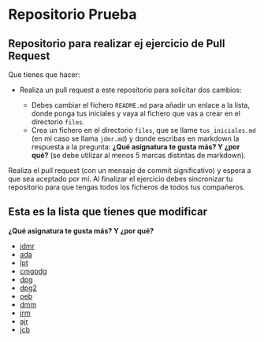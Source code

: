 # Repositorio Prueba

## Repositorio para realizar ej ejercicio de Pull Request

Que tienes que hacer:

* Realiza un pull request a este repositorio para solicitar dos cambios:

    * Debes cambiar el fichero `README.md` para añadir un enlace a la lista, donde ponga tus iniciales y vaya al fichero que vas a crear en el directorio `files`.
    * Crea un  fichero en el directorio `files`, que se llame `tus_iniciales.md` (en mi caso se llama `jdmr.md`) y donde escribas en markdown la respuesta a la pregunta: **¿Qué asignatura te gusta más? Y ¿por qué?** (se debe utilizar al menos 5 marcas distintas de markdown).

Realiza el pull request (con un mensaje de commit significativo) y espera a que sea aceptado por mí. Al finalizar el ejercicio debes sincronizar tu repositorio para que tengas todos los ficheros de todos tus compañeros.

## Esta es la lista que tienes que modificar

**¿Qué asignatura te gusta más? Y ¿por qué?**

* [jdmr](files/jdmr.md)
* [ada](files/ada.md)
* [lpt](files/lpt.md)
* [cmgpdg](files/cmgpdg.md)
* [dpg](files/dpg.md)
* [dpg2](files/dpg2.md)
* [oeb](files/oeb.md)
* [dmm](files/dmm.md)
* [jrm](files/jrm.md)
* [ajr](files/ajr.md)
* [jcb](files/jcb.md)
